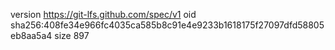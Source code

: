 version https://git-lfs.github.com/spec/v1
oid sha256:408fe34e966fc4035ca585b8c91e4e9233b1618175f27097dfd58805eb8aa5a4
size 897

